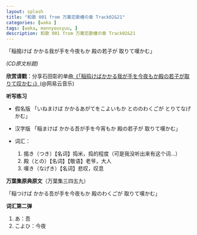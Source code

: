 ```yaml
---
layout: splash
title: "和歌 001 from 万葉恋歌椿の章 Track02&21"
categories: [waka ]
tags: [waka, mannyousyuu, ]
description: 和歌 001 from 万葉恋歌椿の章 Track02&21
---
```

「稲搗けば かかる我が手を今夜もか 殿の若子が 取りて嘆かむ」

*(CD原文标题)*


**欣赏请戳**：分享石田彰的单曲[《「稲捣けばかかる我が手を今夜もか殿の若子が取りて叹かむ」》](http://music.163.com/song/416107/ )(@网易云音乐)

**听写练习**

  - 假名版
「いねまけば かかるあがてをこよいもか とののわくごが とりてなげかむ」

  - 汉字版
「稲まけば かかる吾が手を今宵もか 殿の若子が 取りて嘆かむ」

  - 词汇：

     1. 搗き（つき）【名词】捣米，捣的程度（可是我没听出来有这个词...）
     2.  殿（との）【名词】【敬语】老爷，大人
     3. 嘆き（なげき）【名词】悲叹，叹息

**万葉集原典原文**（万葉集三四五九）

﻿「稲つけば かかる吾が手を今夜もか 殿のわくごが 取りて嘆かむ」


**词汇第二弹**

1. あ：吾
2. こよひ：今夜